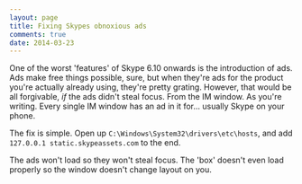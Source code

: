 ```yaml
---
layout: page
title: Fixing Skypes obnoxious ads
comments: true
date: 2014-03-23
---
```


One of the worst 'features' of Skype 6.10 onwards is the introduction of ads. Ads make free things possible, sure, but when they're ads for the product you're actually already using, they're pretty grating. However, that would be all forgivable, *if* the ads didn't steal focus. From the IM window. As you're writing. Every single IM window has an ad in it for... usually Skype on your phone.  

The fix is simple. Open up `C:\Windows\System32\drivers\etc\hosts`, and add `127.0.0.1 static.skypeassets.com` to the end.

The ads won't load so they won't steal focus. The 'box' doesn't even load properly so the window doesn't change layout on you.
